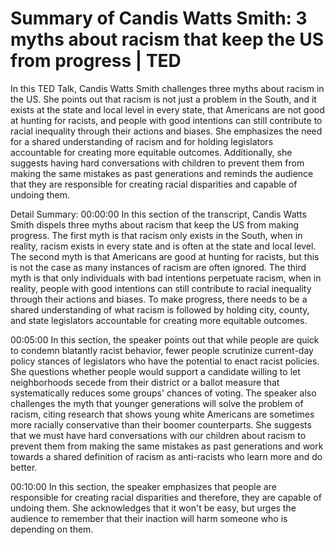 # Summary of Candis Watts Smith: 3 myths about racism that keep the US from progress | TED

In this TED Talk, Candis Watts Smith challenges three myths about racism in the US. She points out that racism is not just a problem in the South, and it exists at the state and local level in every state, that Americans are not good at hunting for racists, and people with good intentions can still contribute to racial inequality through their actions and biases. She emphasizes the need for a shared understanding of racism and for holding legislators accountable for creating more equitable outcomes. Additionally, she suggests having hard conversations with children to prevent them from making the same mistakes as past generations and reminds the audience that they are responsible for creating racial disparities and capable of undoing them.

Detail Summary: 
00:00:00
In this section of the transcript, Candis Watts Smith dispels three myths about racism that keep the US from making progress. The first myth is that racism only exists in the South, when in reality, racism exists in every state and is often at the state and local level. The second myth is that Americans are good at hunting for racists, but this is not the case as many instances of racism are often ignored. The third myth is that only individuals with bad intentions perpetuate racism, when in reality, people with good intentions can still contribute to racial inequality through their actions and biases. To make progress, there needs to be a shared understanding of what racism is followed by holding city, county, and state legislators accountable for creating more equitable outcomes.

00:05:00
In this section, the speaker points out that while people are quick to condemn blatantly racist behavior, fewer people scrutinize current-day policy stances of legislators who have the potential to enact racist policies. She questions whether people would support a candidate willing to let neighborhoods secede from their district or a ballot measure that systematically reduces some groups' chances of voting. The speaker also challenges the myth that younger generations will solve the problem of racism, citing research that shows young white Americans are sometimes more racially conservative than their boomer counterparts. She suggests that we must have hard conversations with our children about racism to prevent them from making the same mistakes as past generations and work towards a shared definition of racism as anti-racists who learn more and do better.

00:10:00
In this section, the speaker emphasizes that people are responsible for creating racial disparities and therefore, they are capable of undoing them. She acknowledges that it won't be easy, but urges the audience to remember that their inaction will harm someone who is depending on them.

